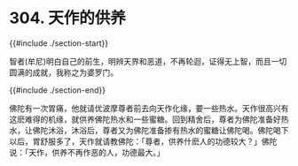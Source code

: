 # 304. 天作的供养
{{#include ./section-start}}

智者(牟尼)明白自己的前生，明辨天界和恶道，不再轮迴，证得无上智，而且一切圆满的成就，我称之为婆罗门。

{{#include ./section-end}}

佛陀有一次胃痛，他就请优波摩尊者前去向天作化缘，要一些热水。天作很高兴有这麽难得的机缘，就供养佛陀热水和一些蜜糖。回到精舍后，尊者为佛陀准备好热水，让佛陀沐浴，沐浴后，尊者又为佛陀准备掺有热水的蜜糖让佛陀喝。佛陀喝下以后，胃舒服多了，天作就请教佛陀：「尊者，供养什麽人的功德较大？」佛陀说：「天作，供养不再作恶的人，功德最大。」

